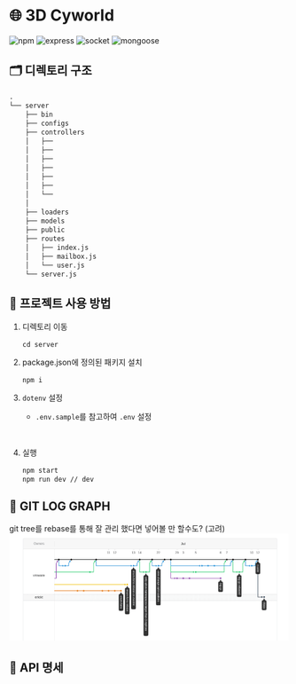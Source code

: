 # 🌐 3D Cyworld

![npm](https://img.shields.io/badge/npm-v6.14.10-yellow?logo=npm&style=plastic)
![express](https://img.shields.io/badge/express-v4.16.1-61dafb?logo=Express&style=plastic)
![socket](https://img.shields.io/badge/socket.io-v4.0.1-red?logo=socket.io&style=plastic)
![mongoose](https://img.shields.io/badge/mongoose-v5.12.4-green?logo=mongodb&style=plastic)

## 🗂 디렉토리 구조

```
.
└── server
    ├── bin
    ├── configs
    ├── controllers
    │   ├──
    │   ├──
    │   ├──
    │   ├──
    │   ├──
    │   ├──
    │   └──
    │
    ├── loaders
    ├── models
    ├── public
    ├── routes
    │   ├── index.js
    │   ├── mailbox.js
    │   └── user.js
    └── server.js
```

## 📖 프로젝트 사용 방법

1. 디렉토리 이동
   ```
   cd server
   ```

2. package.json에 정의된 패키지 설치
   ```
   npm i
   ```

3. `dotenv` 설정
   - `.env.sample`를 참고하여 `.env` 설정

<br>

4. 실행
   ```
   npm start
   npm run dev // dev
   ```

## 🌴 GIT LOG GRAPH
git tree를 rebase를 통해 잘 관리 했다면 넣어볼 만 할수도? (고려)
![gitloggraph](./public/readme_img_src/git-tree.png)

## 🔖 API 명세
